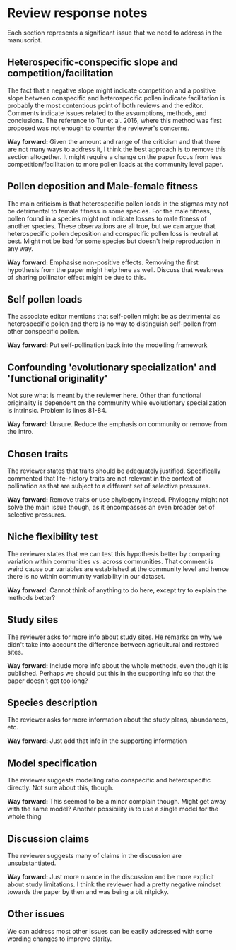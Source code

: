 # Review response notes

Each section represents a significant issue that we need to address in the manuscript.

## Heterospecific-conspecific slope and competition/facilitation

The fact that a negative slope might indicate competition and a positive slope between conspecific and heterospecific pollen indicate facilitation is probably the most contentious point of both reviews and the editor. 
Comments indicate issues related to the assumptions, methods, and conclusions. 
The reference to Tur et al. 2016, where this method was first proposed was not enough to counter the reviewer's concerns. 

**Way forward:** Given the amount and range of the criticism and that there are not many ways to address it, I think the best approach is to remove this section altogether. It might require a change on the paper focus from less competition/facilitation to more pollen loads at the community level paper. 

## Pollen deposition and Male-female fitness

The main criticism is that heterospecific pollen loads in the stigmas may not be detrimental to female fitness in some species. For the male fitness, pollen found in a species might not indicate losses to male fitness of another species. 
These observations are all true, but we can argue that heterospecific pollen deposition and conspecific pollen loss is neutral at best. 
Might not be bad for some species but doesn't help reproduction in any way. 

**Way forward:** Emphasise non-positive effects. Removing the first hypothesis from the paper might help here as well. Discuss that weakness of sharing pollinator effect might be due to this. 

## Self pollen loads

The associate editor mentions that self-pollen might be as detrimental as heterospecific pollen and there is no way to distinguish self-pollen from other conspecific pollen. 

**Way forward:** Put self-pollination back into the modelling framework

## Confounding 'evolutionary specialization' and 'functional originality'

Not sure what is meant by the reviewer here. Other than functional originality is dependent on the community while evolutionary specialization is intrinsic. Problem is lines 81-84. 

**Way forward:** Unsure. Reduce the emphasis on community or remove from the intro. 

## Chosen traits

The reviewer states that traits should be adequately justified. Specifically commented that life-history traits are not relevant in the context of pollination as that are subject to a different set of selective pressures. 

**Way forward:** Remove traits or use phylogeny instead. Phylogeny might not solve the main issue though, as it encompasses an even broader set of selective pressures. 

## Niche flexibility test

The reviewer states that we can test this hypothesis better by comparing variation within communities vs. across communities. That comment is weird cause our variables are established at the community level and hence there is no within community variability in our dataset. 

**Way forward:** Cannot think of anything to do here, except try to explain the methods better?

## Study sites

The reviewer asks for more info about study sites. He remarks on why we didn't take into account the difference between agricultural and restored sites. 

**Way forward:** Include more info about the whole methods, even though it is published. Perhaps we should put this in the supporting info so that the paper doesn't get too long? 

## Species description

The reviewer asks for more information about the study plans, abundances, etc. 

**Way forward:** Just add that info in the supporting information

## Model specification

The reviewer suggests modelling ratio conspecific and heterospecific directly. Not sure about this, though. 

**Way forward:** This seemed to be a minor complain though. Might get away with the same model? Another possibility is to use a single model for the whole thing

## Discussion claims

The reviewer suggests many of claims in the discussion are unsubstantiated. 

**Way forward:** Just more nuance in the discussion and be more explicit about study limitations. I think the reviewer had a pretty negative mindset towards the paper by then and was being a bit nitpicky. 

## Other issues

We can address most other issues can be easily addressed with some wording changes to improve clarity. 
